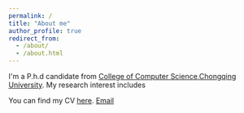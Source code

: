 ```yaml
---
permalink: /
title: "About me"
author_profile: true
redirect_from: 
  - /about/
  - /about.html
---
```


I'm a P.h.d candidate from [College of Computer Science](http://www.cs.cqu.edu.cn/),[Chongqing University](https://www.cqu.edu.cn/). My research interest includes

You can find my CV [here](./files/paper1.pdf).
[Email](mailto:leuio@foxmail.com)
